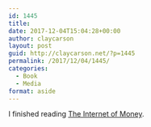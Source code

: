 ```yaml
---
id: 1445
title: 
date: 2017-12-04T15:04:28+00:00
author: claycarson
layout: post
guid: http://claycarson.net/?p=1445
permalink: /2017/12/04/1445/
categories:
  - Book
  - Media
format: aside
---
```

I finished reading [The Internet of Money](https://www.amazon.com/Internet-Money-Andreas-M-Antonopoulos-ebook/dp/B01L9WM0H8/ref=tmm_kin_swatch_0?_encoding=UTF8&qid=&sr=).<!--more-->